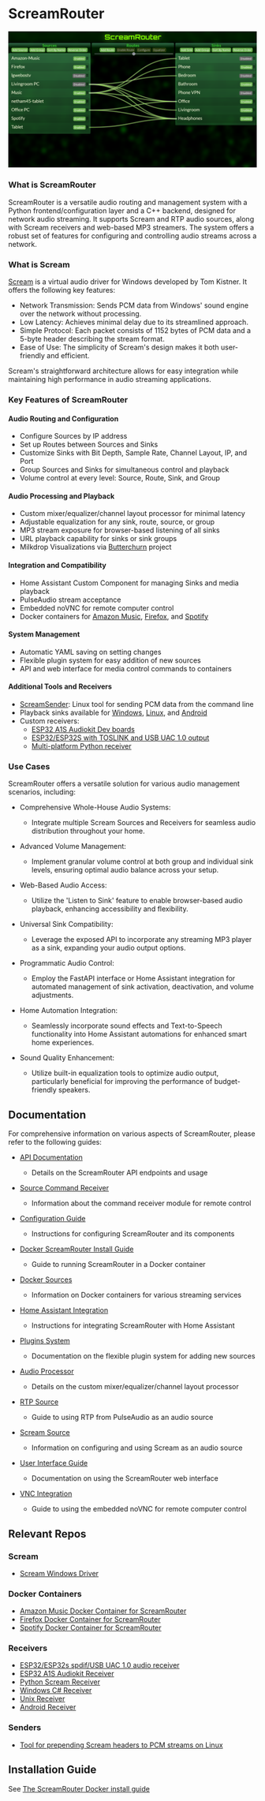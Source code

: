 # **ScreamRouter**

![Screenshot of ScreamRouter](/images/ScreamRouter.png)

### What is ScreamRouter

ScreamRouter is a versatile audio routing and management system with a Python frontend/configuration layer and a C++ backend, designed for network audio streaming. It supports Scream and RTP audio sources, along with Scream receivers and web-based MP3 streamers. The system offers a robust set of features for configuring and controlling audio streams across a network.

### What is Scream

[Scream](https://github.com/duncanthrax/scream) is a virtual audio driver for Windows developed by Tom Kistner. It offers the following key features:

* Network Transmission: Sends PCM data from Windows' sound engine over the network without processing.
* Low Latency: Achieves minimal delay due to its streamlined approach.
* Simple Protocol: Each packet consists of 1152 bytes of PCM data and a 5-byte header describing the stream format.
* Ease of Use: The simplicity of Scream's design makes it both user-friendly and efficient.

Scream's straightforward architecture allows for easy integration while maintaining high performance in audio streaming applications.

### Key Features of ScreamRouter

#### Audio Routing and Configuration
* Configure Sources by IP address
* Set up Routes between Sources and Sinks
* Customize Sinks with Bit Depth, Sample Rate, Channel Layout, IP, and Port
* Group Sources and Sinks for simultaneous control and playback
* Volume control at every level: Source, Route, Sink, and Group

#### Audio Processing and Playback
* Custom mixer/equalizer/channel layout processor for minimal latency
* Adjustable equalization for any sink, route, source, or group
* MP3 stream exposure for browser-based listening of all sinks
* URL playback capability for sinks or sink groups
* Milkdrop Visualizations via [Butterchurn](https://github.com/jberg/butterchurn) project

#### Integration and Compatibility
* Home Assistant Custom Component for managing Sinks and media playback
* PulseAudio stream acceptance
* Embedded noVNC for remote computer control
* Docker containers for [Amazon Music](https://github.com/netham45/screamrouter-amazon-music-docker), [Firefox](https://github.com/netham45/screamrouter-firefox-docker), and [Spotify](https://github.com/netham45/screamrouter-spotify-docker)

#### System Management
* Automatic YAML saving on setting changes
* Flexible plugin system for easy addition of new sources
* API and web interface for media control commands to containers

#### Additional Tools and Receivers
* [ScreamSender](https://github.com/netham45/screamsender/): Linux tool for sending PCM data from the command line
* Playback sinks available for [Windows](https://github.com/duncanthrax/scream/tree/master/Receivers/dotnet-windows/ScreamReader), [Linux](https://github.com/duncanthrax/scream/tree/master/Receivers/unix), and [Android](https://github.com/martinellimarco/scream-android/tree/90d1364ee36dd12ec9d7d2798926150b370030f3)
* Custom receivers:
  - [ESP32 A1S Audiokit Dev boards](https://github.com/netham45/esp32-audiokit-screamreader/)
  - [ESP32/ESP32S with TOSLINK and USB UAC 1.0 output](https://github.com/netham45/esp32-scream-receiver/)
  - [Multi-platform Python receiver](https://github.com/netham45/pyscreamreader)

### Use Cases

ScreamRouter offers a versatile solution for various audio management scenarios, including:

* Comprehensive Whole-House Audio Systems:
   - Integrate multiple Scream Sources and Receivers for seamless audio distribution throughout your home.

* Advanced Volume Management:
   - Implement granular volume control at both group and individual sink levels, ensuring optimal audio balance across your setup.

* Web-Based Audio Access:
   - Utilize the 'Listen to Sink' feature to enable browser-based audio playback, enhancing accessibility and flexibility.

* Universal Sink Compatibility:
   - Leverage the exposed API to incorporate any streaming MP3 player as a sink, expanding your audio output options.

* Programmatic Audio Control:
   - Employ the FastAPI interface or Home Assistant integration for automated management of sink activation, deactivation, and volume adjustments.

* Home Automation Integration:
   - Seamlessly incorporate sound effects and Text-to-Speech functionality into Home Assistant automations for enhanced smart home experiences.

* Sound Quality Enhancement:
   - Utilize built-in equalization tools to optimize audio output, particularly beneficial for improving the performance of budget-friendly speakers.

## Documentation

For comprehensive information on various aspects of ScreamRouter, please refer to the following guides:

* [API Documentation](Readme/api.md)
  - Details on the ScreamRouter API endpoints and usage

* [Source Command Receiver](Readme/command_receiver.md)
  - Information about the command receiver module for remote control

* [Configuration Guide](Readme/configuration.md)
  - Instructions for configuring ScreamRouter and its components
* [Docker ScreamRouter Install Guide](Readme/docker-screamrouter.md)
  - Guide to running ScreamRouter in a Docker container

* [Docker Sources](Readme/docker-sources.md)
  - Information on Docker containers for various streaming services

* [Home Assistant Integration](Readme/homeassistant.md)
  - Instructions for integrating ScreamRouter with Home Assistant

* [Plugins System](Readme/plugins.md)
  - Documentation on the flexible plugin system for adding new sources

* [Audio Processor](Readme/processor.md)
  - Details on the custom mixer/equalizer/channel layout processor

* [RTP Source](Readme/rtp-source.md)
  - Guide to using RTP from PulseAudio as an audio source

* [Scream Source](Readme/scream-source.md)
  - Information on configuring and using Scream as an audio source

* [User Interface Guide](Readme/ui.md)
  - Documentation on using the ScreamRouter web interface

* [VNC Integration](Readme/vnc.md)
  - Guide to using the embedded noVNC for remote computer control

## Relevant Repos

### Scream
* [Scream Windows Driver](https://github.com/duncanthrax/scream/)

### Docker Containers
* [Amazon Music Docker Container for ScreamRouter](https://github.com/netham45/screamrouter-amazon-music-docker)
* [Firefox Docker Container for ScreamRouter](https://github.com/netham45/screamrouter-firefox-docker)
* [Spotify Docker Container for ScreamRouter](https://github.com/netham45/screamrouter-spotify-docker)

### Receivers
* [ESP32/ESP32s spdif/USB UAC 1.0 audio receiver](https://github.com/netham45/esp32-scream-receiver)
* [ESP32 A1S Audiokit Receiver](https://github.com/netham45/esp32-audiokit-screamreader)
* [Python Scream Receiver](https://github.com/netham45/pyscreamreader)
* [Windows C# Receiver](https://github.com/duncanthrax/scream/tree/master/Receivers/dotnet-windows/ScreamReader)
* [Unix Receiver](https://github.com/duncanthrax/scream/tree/master/Receivers/unix)
* [Android Receiver](https://github.com/martinellimarco/scream-android/)

### Senders
* [Tool for prepending Scream headers to PCM streams on Linux](https://github.com/netham45/screamsender)

## Installation Guide

See [The ScreamRouter Docker install guide](https://github.com/netham45/screamrouter/blob/main/Readme/docker-screamrouter.md)